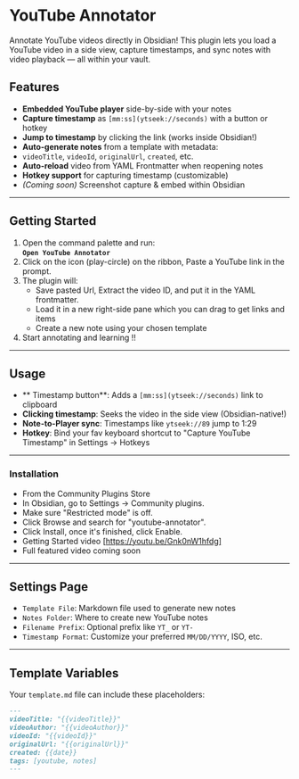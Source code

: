 # YouTube Annotator

Annotate YouTube videos directly in Obsidian! This plugin lets you load a YouTube video in a side view, capture timestamps, and sync notes with video playback — all within your vault.

## Features

- **Embedded YouTube player** side-by-side with your notes
-  **Capture timestamp** as `[mm:ss](ytseek://seconds)` with a button or hotkey
-  **Jump to timestamp** by clicking the link (works inside Obsidian!)
-  **Auto-generate notes** from a template with metadata:
  - `videoTitle`, `videoId`, `originalUrl`, `created`, etc.
-  **Auto-reload** video from YAML Frontmatter when reopening notes
-  **Hotkey support** for capturing timestamp (customizable)
-  *(Coming soon)* Screenshot capture & embed within Obsidian

---

## Getting Started

1. Open the command palette and run:  
   **`Open YouTube Annotator`**
2. Click on the icon (play-circle) on the ribbon,  Paste a YouTube link in the prompt.
3. The plugin will:
	- Save pasted Url, Extract the video ID, and put it in the YAML frontmatter. 
	- Load it in a new right-side pane which you can drag to get links and items
	- Create a new note using your chosen template
4. Start annotating and learning !!

---

## Usage

- ** Timestamp button**: Adds a `[mm:ss](ytseek://seconds)` link to clipboard
- **Clicking timestamp**: Seeks the video in the side view (Obsidian-native!)
- **Note-to-Player sync**: Timestamps like `ytseek://89` jump to 1:29
- **Hotkey**: Bind your fav keyboard shortcut to "Capture YouTube Timestamp" in Settings → Hotkeys

---

### Installation
- From the Community Plugins Store
- In Obsidian, go to Settings -> Community plugins.
- Make sure "Restricted mode" is off.
 - Click Browse and search for "youtube-annotator".
- Click Install, once it's finished, click Enable.
- Getting Started video [https://youtu.be/Gnk0nW1hfdg]
- Full featured video coming soon

---
##  Settings Page

- `Template File`: Markdown file used to generate new notes
- `Notes Folder`: Where to create new YouTube notes
- `Filename Prefix`: Optional prefix like `YT_` or `YT-`
- `Timestamp Format`: Customize your preferred `MM/DD/YYYY`, ISO, etc.

---

## Template Variables

Your `template.md` file can include these placeholders:

```markdown
---
videoTitle: "{{videoTitle}}"
videoAuthor: "{{videoAuthor}}"
videoId: "{{videoId}}"
originalUrl: "{{originalUrl}}"
created: {{date}}
tags: [youtube, notes]
---
